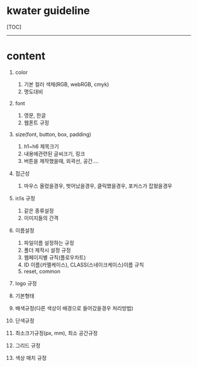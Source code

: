 # kwater guideline

[TOC]

---

# content

1. color

   1. 기본 컬러 색채(RGB, webRGB, cmyk)
   2. 명도대비

2. font

   1. 영문, 한글
   2. 웹폰트 규정

3. size(font, button, box, padding)

   1. h1~h6 제목크기
   2. 내용에관련된 글씨크기, 링크 
   3. 버튼을 제작했을때, 외곽선, 공간....

4. 접근성

   1. 마우스 올렸을경우, 벗어났을경우, 클릭했을경우, 포커스가 잡혔을경우

5. ir/is 규정

   1. 같은 종류설정
   2. 이미지들의 간격

6. 이름설정

   1. 파일이름 설정하는 규정
   2. 폴더 제작시 설정 규정
   3. 웹페이지별 규칙(플로우차트)
   4. ID 이름(카멜케이스), CLASS(스네이크케이스)이름 규칙
   5. reset, common

7.  logo 규정

   1. 기본형태
   2. 배색규정(다른 색상이 배경으로 들어갔을경우 처리방법)
   3. 단색규정
   4. 최소크기규정(px, mm), 최소 공간규정
   5. 그리드 규정
   6. 색상 매치 규정

   ​







